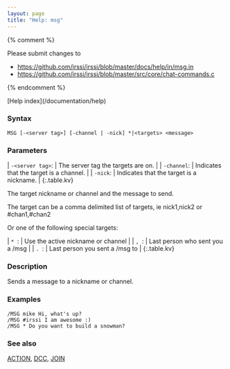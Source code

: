 ```yaml
---
layout: page
title: "Help: msg"
---
```


{% comment %}

Please submit changes to
- https://github.com/irssi/irssi/blob/master/docs/help/in/msg.in
- https://github.com/irssi/irssi/blob/master/src/core/chat-commands.c


{% endcomment %}
<nav markdown="1">
[Help index](/documentation/help)
</nav>

### Syntax ###

<div class="highlight irssisyntax"><pre style="\-\-cmdlen:3ch"><code><span class="synB">MSG</span> <span class="syn10">[<span class="syn">-</span><span class="syn09">&lt;server tag></span>]</span> <span class="syn10">[<span class="syn">-channel</span> | <span class="syn">-nick</span>]</span> <span class="synB">*</span>|<span class="synB05">&lt;targets></span> <span class="synB05">&lt;message></span></code></pre></div>



### Parameters ###


| `-<server tag>`: |     The server tag the targets are on. |
| `-channel`: |          Indicates that the target is a channel. |
| `-nick`: |             Indicates that the target is a nickname. |
{:.table.kv}

The target nickname or channel and the message to send.

The target can be a comma delimited list of targets, ie
nick1,nick2 or #chan1,#chan2

Or one of the following special targets:

| `* `: |  Use the active nickname or channel |
| `, `: |  Last person who sent you a /msg |
| `. `: |  Last person you sent a /msg to |
{:.table.kv}

### Description ###

Sends a message to a nickname or channel.

### Examples ###

    /MSG mike Hi, what's up?
    /MSG #irssi I am awesome :)
    /MSG * Do you want to build a snowman?

### See also ###
[ACTION](/documentation/help/action), [DCC](/documentation/help/dcc), [JOIN](/documentation/help/join)

